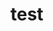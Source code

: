 <!--
author:   Britta Petersen
email:    b.petersen@rz.uni-kiel.de
version:  0.1.0
language: en
narrator: UK English Female
icon:     https://raw.githubusercontent.com/chastik/Beratung_Dateityp_Bild/refs/heads/main/SODa-Logo_full.svg
comment:  This document provides a brief introduction to research data management for lecturers. It provides an overview of rdm related topics as well as some didactic and methodologies for teaching rdm to students.
-->

# test
   
